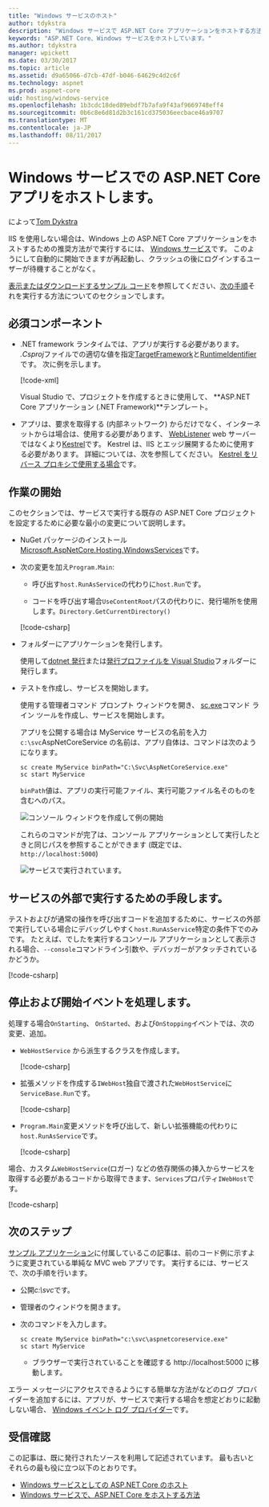 ```yaml
---
title: "Windows サービスのホスト"
author: tdykstra
description: "Windows サービスで ASP.NET Core アプリケーションをホストする方法を説明します。"
keywords: "ASP.NET Core、Windows サービスをホストしています。"
ms.author: tdykstra
manager: wpickett
ms.date: 03/30/2017
ms.topic: article
ms.assetid: d9a65066-d7cb-47df-b046-64629c4d2c6f
ms.technology: aspnet
ms.prod: aspnet-core
uid: hosting/windows-service
ms.openlocfilehash: 1b3cdc18ded89ebdf7b7afa9f43af9669748eff4
ms.sourcegitcommit: 0b6c8e6d81d2b3c161cd375036eecbace46a9707
ms.translationtype: MT
ms.contentlocale: ja-JP
ms.lasthandoff: 08/11/2017
---
```

# <a name="host-an-aspnet-core-app-in-a-windows-service"></a>Windows サービスでの ASP.NET Core アプリをホストします。

によって[Tom Dykstra](https://github.com/tdykstra)

IIS を使用しない場合は、Windows 上の ASP.NET Core アプリケーションをホストするための推奨方法がで実行するには、 [Windows サービス](https://msdn.microsoft.com/library/d56de412)です。 このようにして自動的に開始できますが再起動し、クラッシュの後にログインするユーザーが待機することがなく。

[表示またはダウンロードするサンプル コード](https://github.com/aspnet/Docs/tree/master/aspnetcore/hosting/windows-service/sample)を参照してください、[次の手順](#next-steps)それを実行する方法についてのセクションでします。

## <a name="prerequisites"></a>必須コンポーネント

* .NET framework ランタイムでは、アプリが実行する必要があります。  *.Csproj*ファイルでの適切な値を指定[TargetFramework](https://docs.microsoft.com/nuget/schema/target-frameworks)と[RuntimeIdentifier](https://docs.microsoft.com/dotnet/articles/core/rid-catalog)です。 次に例を示します。

  [!code-xml[](windows-service/sample/AspNetCoreService.csproj?range=3-6)]

  Visual Studio で、プロジェクトを作成するときに使用して、 **ASP.NET Core アプリケーション (.NET Framework)**テンプレート。

* アプリは、要求を取得する (内部ネットワーク) からだけでなく、インターネットからは場合は、使用する必要があります、 [WebListener](xref:fundamentals/servers/weblistener) web サーバーではなくより[Kestrel](xref:fundamentals/servers/kestrel)です。  Kestrel は、IIS とエッジ展開するために使用する必要があります。  詳細については、次を参照してください。 [Kestrel をリバース プロキシで使用する場合](xref:fundamentals/servers/kestrel#when-to-use-kestrel-with-a-reverse-proxy)です。

## <a name="getting-started"></a>作業の開始

このセクションでは、サービスで実行する既存の ASP.NET Core プロジェクトを設定するために必要な最小の変更について説明します。

* NuGet パッケージのインストール[Microsoft.AspNetCore.Hosting.WindowsServices](https://www.nuget.org/packages/Microsoft.AspNetCore.Hosting.WindowsServices/)です。

* 次の変更を加え`Program.Main`:
  
  * 呼び出す`host.RunAsService`の代わりに`host.Run`です。
  
  * コードを呼び出す場合`UseContentRoot`パスの代わりに、発行場所を使用します。`Directory.GetCurrentDirectory()` 
  
  [!code-csharp[](windows-service/sample/Program.cs?name=ServiceOnly&highlight=3-4,8,14)]

* フォルダーにアプリケーションを発行します。

  使用して[dotnet 発行](https://docs.microsoft.com/dotnet/articles/core/tools/dotnet-publish)または[発行プロファイルを Visual Studio](xref:publishing/web-publishing-vs)フォルダーに発行します。

* テストを作成し、サービスを開始します。

  使用する管理者コマンド プロンプト ウィンドウを開き、 [sc.exe](https://technet.microsoft.com/library/bb490995)コマンド ライン ツールを作成し、サービスを開始します。  
  
  アプリを公開する場合は MyService サービスの名前を入力`c:\svc`AspNetCoreService の名前は、アプリ自体は、コマンドは次のようになります。

  ```console
  sc create MyService binPath="C:\Svc\AspNetCoreService.exe"
  sc start MyService
  ```
  `binPath`値は、アプリの実行可能ファイル、実行可能ファイル名そのものを含むへのパス。

  ![コンソール ウィンドウを作成して例の開始](windows-service/_static/create-start.png)

  これらのコマンドが完了は、コンソール アプリケーションとして実行したときと同じパスを参照することができます (既定では、 `http://localhost:5000`)

  ![サービスで実行されています。](windows-service/_static/running-in-service.png)


## <a name="provide-a-way-to-run-outside-of-a-service"></a>サービスの外部で実行するための手段します。

テストおよびが通常の操作を呼び出すコードを追加するために、サービスの外部で実行している場合にデバッグしやすく`host.RunAsService`特定の条件下でのみです。  たとえば、でしたを実行するコンソール アプリケーションとして表示される場合、`--console`コマンドライン引数や、デバッガーがアタッチされているかどうか。

[!code-csharp[](windows-service/sample/Program.cs?name=ServiceOrConsole)]

## <a name="handle-stopping-and-starting-events"></a>停止および開始イベントを処理します。

処理する場合`OnStarting`、 `OnStarted`、および`OnStopping`イベントでは、次の変更、追加。

* `WebHostService` から派生するクラスを作成します。

  [!code-csharp[](windows-service/sample/CustomWebHostService.cs?name=NoLogging)]

* 拡張メソッドを作成する`IWebHost`独自で渡された`WebHostService`に`ServiceBase.Run`です。

  [!code-csharp[](windows-service/sample/WebHostServiceExtensions.cs?name=ExtensionsClass)]

* `Program.Main`変更メソッドを呼び出して、新しい拡張機能の代わりに`host.RunAsService`です。

  [!code-csharp[](windows-service/sample/Program.cs?name=HandleStopStart&highlight=26)]

場合、カスタム`WebHostService`(ロガー) などの依存関係の挿入からサービスを取得する必要があるコードから取得できます、`Services`プロパティ`IWebHost`です。

[!code-csharp[](windows-service/sample/CustomWebHostService.cs?name=Logging&highlight=7)]

## <a name="next-steps"></a>次のステップ

[サンプル アプリケーション](https://github.com/aspnet/Docs/tree/master/aspnetcore/hosting/windows-service/sample)に付属しているこの記事は、前のコード例に示すように変更されている単純な MVC web アプリです。  実行するには、サービスで、次の手順を行います。

* 公開*c:\svc*です。

* 管理者のウィンドウを開きます。

* 次のコマンドを入力します。

  ```console
  sc create MyService binPath="c:\svc\aspnetcoreservice.exe"
  sc start MyService
  ```

  * ブラウザーで実行されていることを確認する http://localhost:5000 に移動します。

エラー メッセージにアクセスできるようにする簡単な方法がなどのログ プロバイダーを追加するには、アプリが、サービスで実行する場合を想定どおりに起動しない場合、 [Windows イベント ログ プロバイダー](xref:fundamentals/logging#eventlog)です。

## <a name="acknowledgments"></a>受信確認

この記事は、既に発行されたソースを利用して記述されています。 最も古いとそれらの最も役に立つ以下のとおりです。

* [Windows サービスとしての ASP.NET Core のホスト](http://stackoverflow.com/questions/37346383/hosting-asp-net-core-as-windows-service/37464074#37464074)
* [Windows サービスで、ASP.NET Core をホストする方法](http://dotnetthoughts.net/how-to-host-your-aspnet-core-in-a-windows-service/)
